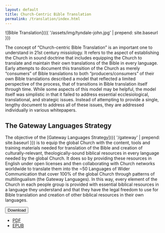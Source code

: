 ```yaml
---
layout: default
title: Church-Centric Bible Translation
permalink: /translation/index.html
---
```


![Bible Translation]({{ '/assets/img/tyndale-john.jpg' | prepend: site.baseurl }})

The concept of “Church-centric Bible Translation” is an important one to understand in 21st century missiology. It refers to the aspect of establishing the Church in sound doctrine that includes equipping the Church to translate and maintain their own translations of the Bible in every language. Early attempts to document this transition of the Church as merely “consumers” of Bible translations to both “producers/consumers” of their own Bible translations described a model that reflected a limited perspective of the process, that of transitions in Bible translation itself through time. While some aspects of this model may be helpful, the model itself was simplistic in that it failed to address essential ecclesiological, translational, and strategic issues. Instead of attempting to provide a single, lengthy document to address all of these issues, they are addressed individually in various whitepapers.

## The Gateway Languages Strategy

The objective of the [Gateway Languages Strategy]({{ '/gateway' | prepend: site.baseurl }}) is to equip the global Church with the content, tools and training materials needed for translation of the Bible and creation of culturally-relevant, theologically-sound biblical resources in every language needed by the global Church. It does so by providing these resources in English under open licenses and then collaborating with Church networks worldwide to translate them into the \~50 Languages of Wider Communication that cover 100% of the global Church through patterns of multilingualism (the Gateway Languages). In this way, every element of the Church in each people group is provided with essential biblical resources in a language they understand and that they have the legal freedom to use for Bible translation and creation of other biblical resources in their own languages.

<div class="btn-group" markdown="0" style="margin-bottom:30px;"><button type="button" class="btn btn-dark dropdown-toggle" data-toggle="dropdown" aria-haspopup="true" aria-expanded="false">Download <span class="caret"></span></button>
<ul class="dropdown-menu">
  <li>
    <a href="{{ site.baseurl }}{{ site.data.assets.gateway-langs-strategy-pdf.url }}">PDF</a>
  </li>
  <li>
    <a href="{{ site.baseurl }}{{ site.data.assets.gateway-langs-strategy-epub.url }}">EPUB</a>
  </li>
</ul>
</div>
